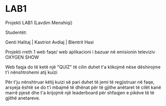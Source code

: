 # LAB1

Projekti LAB1 (Lavdim Menxhiqi)

Studentët:

Genti Halitaj | Kastriot Avdiaj | Blentrit Hasi

Projekti rreth 1 web faqe/ web aplikacioni i bazuar në emisionin televiziv OXYGEN SHOW

Web faqja do të ketë një "QUIZ" të cilin duhet t'a klikojmë nëse dëshirojme t'i nënshtrohemi atij kuizi

Për t'ju nënshtruar këtij kuizi së pari duhet të jemi të regjistruar në faqe, arsyeja është se do t'i mbajmë të dhënat për të gjithe anëtaret të cilët kanë marrë pjesë dhe t'a krijojmë një leaderboard për shfaqjen e pikëve të të gjithë anetareve.
